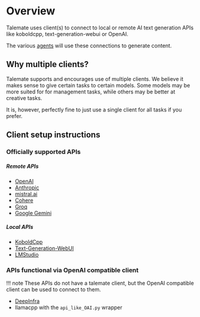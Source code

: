 # Overview

Talemate uses client(s) to connect to local or remote AI text generation APIs like koboldcpp, text-generation-webui or OpenAI.

The various [agents](/user-guide/agents/) will use these connections to generate content.

## Why multiple clients?

Talemate supports and encourages use of multiple clients. We believe it makes sense to give certain tasks to certain models. Some models may be more suited for for management tasks, while others may be better at creative tasks. 

It is, however, perfectly fine to just use a single client for all tasks if you prefer.

## Client setup instructions

### Officially supported APIs

##### Remote APIs

- [OpenAI](/user-guide/clients/types/openai/)
- [Anthropic](/user-guide/clients/types/anthropic/)
- [mistral.ai](/user-guide/clients/types/mistral/)
- [Cohere](/user-guide/clients/types/cohere/)
- [Groq](/user-guide/clients/types/groq/)
- [Google Gemini](/user-guide/clients/types/google/)

##### Local APIs

- [KoboldCpp](/user-guide/clients/types/koboldcpp/)
- [Text-Generation-WebUI](/user-guide/clients/types/text-generation-webui/) 
- [LMStudio](/user-guide/clients/types/lmstudio/)

### APIs functional via OpenAI compatible client

!!! note
    These APIs do not have a talemate client, but the OpenAI compatible client can be used to connect to them.

- [DeepInfra](/user-guide/clients/types/openai-compatible/#deepinfra)
- llamacpp with the `api_like_OAI.py` wrapper